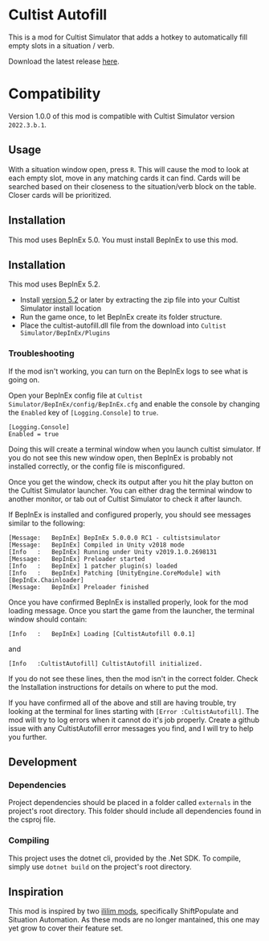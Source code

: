 # Cultist Autofill

This is a mod for Cultist Simulator that adds a hotkey to automatically fill empty slots in a situation / verb.

Download the latest release [here](https://github.com/RoboPhred/cultist-autofill/releases/).

# Compatibility

Version 1.0.0 of this mod is compatible with Cultist Simulator version `2022.3.b.1`.

## Usage

With a situation window open, press `R`. This will cause the mod to look at each empty slot, move in any matching cards it can find. Cards will be searched based on
their closeness to the situation/verb block on the table. Closer cards will be prioritized.

## Installation

This mod uses BepInEx 5.0. You must install BepInEx to use this mod.

## Installation

This mod uses BepInEx 5.2.

- Install [version 5.2](https://github.com/BepInEx/BepInEx/releases/tag/v5.2) or later by extracting the zip file into your Cultist Simulator install location
- Run the game once, to let BepInEx create its folder structure.
- Place the cultist-autofill.dll file from the download into `Cultist Simulator/BepInEx/Plugins`

### Troubleshooting

If the mod isn't working, you can turn on the BepInEx logs to see what is going on.

Open your BepInEx config file at `Cultist Simulator/BepInEx/config/BepInEx.cfg` and enable the console by changing the `Enabled` key of `[Logging.Console]` to `true`.

```
[Logging.Console]
Enabled = true
```

Doing this will create a terminal window when you launch cultist simulator. If you do not see this new window open, then BepInEx is probably not installed correctly,
or the config file is misconfigured.

Once you get the window, check its output after you hit the play button on the Cultist Simulator launcher. You can either drag the terminal window to another
monitor, or tab out of Cultist Simulator to check it after launch.

If BepInEx is installed and configured properly, you should see messages similar to the following:

```
[Message:   BepInEx] BepInEx 5.0.0.0 RC1 - cultistsimulator
[Message:   BepInEx] Compiled in Unity v2018 mode
[Info   :   BepInEx] Running under Unity v2019.1.0.2698131
[Message:   BepInEx] Preloader started
[Info   :   BepInEx] 1 patcher plugin(s) loaded
[Info   :   BepInEx] Patching [UnityEngine.CoreModule] with [BepInEx.Chainloader]
[Message:   BepInEx] Preloader finished
```

Once you have confirmed BepInEx is installed properly, look for the mod loading message. Once you start the game from the launcher, the terminal window should contain:

```
[Info   :   BepInEx] Loading [CultistAutofill 0.0.1]
```

and

```
[Info   :CultistAutofill] CultistAutofill initialized.
```

If you do not see these lines, then the mod isn't in the correct folder. Check the Installation instructions for details on where to put the mod.

If you have confirmed all of the above and still are having trouble, try looking at the terminal for lines starting with `[Error :CultistAutofill]`. The mod will
try to log errors when it cannot do it's job properly. Create a github issue with any CultistAutofill error messages you find, and I will try to help you further.

## Development

### Dependencies

Project dependencies should be placed in a folder called `externals` in the project's root directory.
This folder should include all dependencies found in the csproj file.

### Compiling

This project uses the dotnet cli, provided by the .Net SDK. To compile, simply use `dotnet build` on the project's root directory.

## Inspiration

This mod is inspired by two [ililim mods](https://github.com/ililim/mods-cultist-simulator), specifically ShiftPopulate and Situation Automation. As these mods are no longer mantained, this one may yet grow to cover their feature set.
